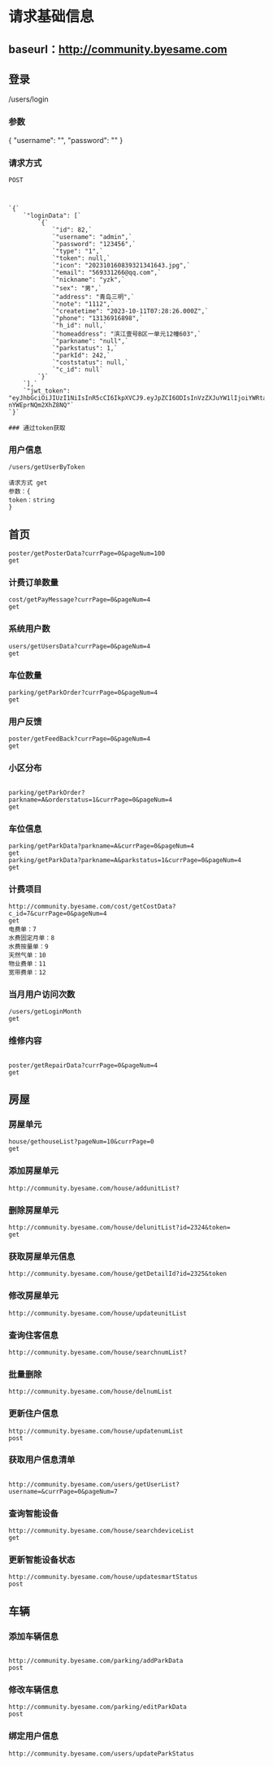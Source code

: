 # 请求基础信息

## baseurl：http://community.byesame.com



## 登录



/users/login



### 参数

{
    "username": "",
    "password": ""
}

### 请求方式

```
POST
```



```


`{`
    `"loginData": [`
        `{`
            `"id": 82,`
            `"username": "admin",`
            `"password": "123456",`
            `"type": "1",`
            `"token": null,`
            `"icon": "202310160839321341643.jpg",`
            `"email": "569331266@qq.com",`
            `"nickname": "yzk",`
            `"sex": "男",`
            `"address": "青岛三明",`
            `"note": "1112",`
            `"createtime": "2023-10-11T07:28:26.000Z",`
            `"phone": "13136916898",`
            `"h_id": null,`
            `"homeaddress": "滨江壹号B区一单元12幢603",`
            `"parkname": "null",`
            `"parkstatus": 1,`
            `"parkId": 242,`
            `"coststatus": null,`
            `"c_id": null`
        `}`
    `],`
    `"jwt_token": "eyJhbGciOiJIUzI1NiIsInR5cCI6IkpXVCJ9.eyJpZCI6ODIsInVzZXJuYW1lIjoiYWRtaW4iLCJlbWFpbCI6IjU2OTMzMTI2NkBxcS5jb20iLCJoZWFkIjoiMjAyMzEwMTYwODM5MzIxMzQxNjQzLmpwZyIsInR5cGUiOiIxIiwiaWF0IjoxNjk3NDIwMzc5LCJleHAiOjE2OTc1MDY3Nzl9.BXBFlCCwDOZPz4RyMPViBEtZUu-nYWEprNQm2XhZ8NQ"`
`}`

### 通过token获取
```

### 用户信息

```
/users/getUserByToken
```

```
请求方式 get
参数：{
token：string
}
```

## 首页

```
poster/getPosterData?currPage=0&pageNum=100
get
```

### 计费订单数量

```
cost/getPayMessage?currPage=0&pageNum=4
get
```

### 系统用户数

```
users/getUsersData?currPage=0&pageNum=4
get
```

### 车位数量

```
parking/getParkOrder?currPage=0&pageNum=4
get
```

### 用户反馈

```
poster/getFeedBack?currPage=0&pageNum=4
get
```

### 小区分布

```

parking/getParkOrder?
parkname=A&orderstatus=1&currPage=0&pageNum=4
get
```

### 车位信息

```
parking/getParkData?parkname=A&currPage=0&pageNum=4
get
parking/getParkData?parkname=A&parkstatus=1&currPage=0&pageNum=4
get
```

### 计费项目

```
http://community.byesame.com/cost/getCostData?c_id=7&currPage=0&pageNum=4
get
电费单：7
水费固定月单：8
水费按量单：9
天然气单：10
物业费单：11
宽带费单：12
```

### 当月用户访问次数

```
/users/getLoginMonth
get
```

### 维修内容

```

poster/getRepairData?currPage=0&pageNum=4
get
```

## 房屋

### 房屋单元

```
house/gethouseList?pageNum=10&currPage=0
get
```

### 添加房屋单元

```
http://community.byesame.com/house/addunitList?
```

### 删除房屋单元

```
http://community.byesame.com/house/delunitList?id=2324&token=
get
```

### 获取房屋单元信息

```
http://community.byesame.com/house/getDetailId?id=2325&token
```

### 修改房屋单元

```
http://community.byesame.com/house/updateunitList
```

### 查询住客信息

```
http://community.byesame.com/house/searchnumList?
```

### 批量删除

```
http://community.byesame.com/house/delnumList
```

### 更新住户信息

```
http://community.byesame.com/house/updatenumList
post
```

### 获取用户信息清单

```

http://community.byesame.com/users/getUserList?username=&currPage=0&pageNum=7
```

### 查询智能设备

```
http://community.byesame.com/house/searchdeviceList
get
```

### 更新智能设备状态

```
http://community.byesame.com/house/updatesmartStatus
post
```

## 车辆

### 添加车辆信息

```

http://community.byesame.com/parking/addParkData
post
```

### 修改车辆信息

```
http://community.byesame.com/parking/editParkData
post
```

### 绑定用户信息

```
http://community.byesame.com/users/updateParkStatus
```

